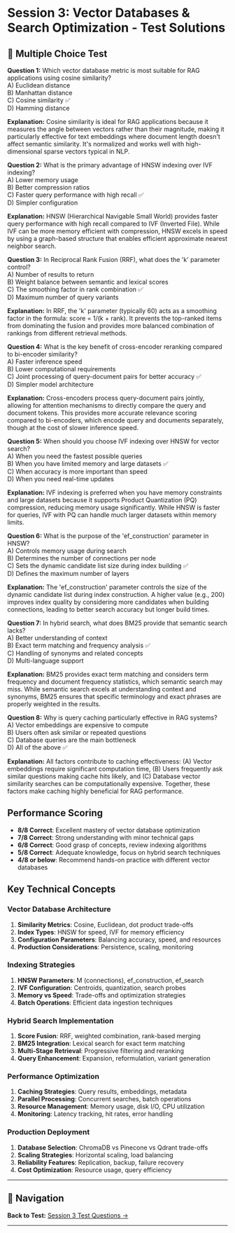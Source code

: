 # Session 3: Vector Databases & Search Optimization - Test Solutions

## 📝 Multiple Choice Test

**Question 1:** Which vector database metric is most suitable for RAG applications using cosine similarity?  
A) Euclidean distance  
B) Manhattan distance  
C) Cosine similarity ✅  
D) Hamming distance  

**Explanation:** Cosine similarity is ideal for RAG applications because it measures the angle between vectors rather than their magnitude, making it particularly effective for text embeddings where document length doesn't affect semantic similarity. It's normalized and works well with high-dimensional sparse vectors typical in NLP.

**Question 2:** What is the primary advantage of HNSW indexing over IVF indexing?  
A) Lower memory usage  
B) Better compression ratios  
C) Faster query performance with high recall ✅  
D) Simpler configuration  

**Explanation:** HNSW (Hierarchical Navigable Small World) provides faster query performance with high recall compared to IVF (Inverted File). While IVF can be more memory efficient with compression, HNSW excels in speed by using a graph-based structure that enables efficient approximate nearest neighbor search.

**Question 3:** In Reciprocal Rank Fusion (RRF), what does the 'k' parameter control?  
A) Number of results to return  
B) Weight balance between semantic and lexical scores  
C) The smoothing factor in rank combination ✅  
D) Maximum number of query variants  

**Explanation:** In RRF, the 'k' parameter (typically 60) acts as a smoothing factor in the formula: score = 1/(k + rank). It prevents the top-ranked items from dominating the fusion and provides more balanced combination of rankings from different retrieval methods.

**Question 4:** What is the key benefit of cross-encoder reranking compared to bi-encoder similarity?  
A) Faster inference speed  
B) Lower computational requirements  
C) Joint processing of query-document pairs for better accuracy ✅  
D) Simpler model architecture  

**Explanation:** Cross-encoders process query-document pairs jointly, allowing for attention mechanisms to directly compare the query and document tokens. This provides more accurate relevance scoring compared to bi-encoders, which encode query and documents separately, though at the cost of slower inference speed.

**Question 5:** When should you choose IVF indexing over HNSW for vector search?  
A) When you need the fastest possible queries  
B) When you have limited memory and large datasets ✅  
C) When accuracy is more important than speed  
D) When you need real-time updates  

**Explanation:** IVF indexing is preferred when you have memory constraints and large datasets because it supports Product Quantization (PQ) compression, reducing memory usage significantly. While HNSW is faster for queries, IVF with PQ can handle much larger datasets within memory limits.

**Question 6:** What is the purpose of the 'ef_construction' parameter in HNSW?  
A) Controls memory usage during search  
B) Determines the number of connections per node  
C) Sets the dynamic candidate list size during index building ✅  
D) Defines the maximum number of layers  

**Explanation:** The 'ef_construction' parameter controls the size of the dynamic candidate list during index construction. A higher value (e.g., 200) improves index quality by considering more candidates when building connections, leading to better search accuracy but longer build times.

**Question 7:** In hybrid search, what does BM25 provide that semantic search lacks?  
A) Better understanding of context  
B) Exact term matching and frequency analysis ✅  
C) Handling of synonyms and related concepts  
D) Multi-language support  

**Explanation:** BM25 provides exact term matching and considers term frequency and document frequency statistics, which semantic search may miss. While semantic search excels at understanding context and synonyms, BM25 ensures that specific terminology and exact phrases are properly weighted in the results.

**Question 8:** Why is query caching particularly effective in RAG systems?  
A) Vector embeddings are expensive to compute  
B) Users often ask similar or repeated questions  
C) Database queries are the main bottleneck  
D) All of the above ✅  

**Explanation:** All factors contribute to caching effectiveness: (A) Vector embeddings require significant computation time, (B) Users frequently ask similar questions making cache hits likely, and (C) Database vector similarity searches can be computationally expensive. Together, these factors make caching highly beneficial for RAG performance.

## Performance Scoring

- **8/8 Correct**: Excellent mastery of vector database optimization  
- **7/8 Correct**: Strong understanding with minor technical gaps  
- **6/8 Correct**: Good grasp of concepts, review indexing algorithms  
- **5/8 Correct**: Adequate knowledge, focus on hybrid search techniques  
- **4/8 or below**: Recommend hands-on practice with different vector databases  

## Key Technical Concepts

### Vector Database Architecture

1. **Similarity Metrics**: Cosine, Euclidean, dot product trade-offs  
2. **Index Types**: HNSW for speed, IVF for memory efficiency  
3. **Configuration Parameters**: Balancing accuracy, speed, and resources  
4. **Production Considerations**: Persistence, scaling, monitoring  

### Indexing Strategies

1. **HNSW Parameters**: M (connections), ef_construction, ef_search  
2. **IVF Configuration**: Centroids, quantization, search probes  
3. **Memory vs Speed**: Trade-offs and optimization strategies  
4. **Batch Operations**: Efficient data ingestion techniques  

### Hybrid Search Implementation

1. **Score Fusion**: RRF, weighted combination, rank-based merging  
2. **BM25 Integration**: Lexical search for exact term matching  
3. **Multi-Stage Retrieval**: Progressive filtering and reranking  
4. **Query Enhancement**: Expansion, reformulation, variant generation  

### Performance Optimization

1. **Caching Strategies**: Query results, embeddings, metadata  
2. **Parallel Processing**: Concurrent searches, batch operations  
3. **Resource Management**: Memory usage, disk I/O, CPU utilization  
4. **Monitoring**: Latency tracking, hit rates, error handling  

### Production Deployment

1. **Database Selection**: ChromaDB vs Pinecone vs Qdrant trade-offs  
2. **Scaling Strategies**: Horizontal scaling, load balancing  
3. **Reliability Features**: Replication, backup, failure recovery  
4. **Cost Optimization**: Resource usage, query efficiency

---

## 🧭 Navigation

**Back to Test:** [Session 3 Test Questions →](Session3_*.md#multiple-choice-test)

---
